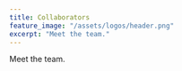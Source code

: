 ```yaml
---
title: Collaborators
feature_image: "/assets/logos/header.png"
excerpt: "Meet the team."
---
```


Meet the team.